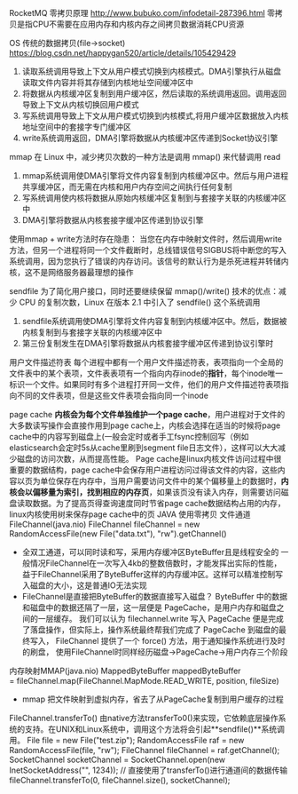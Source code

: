 RocketMQ 零拷贝原理
http://www.bubuko.com/infodetail-287396.html
零拷贝是指CPU不需要在应用内存和内核内存之间拷贝数据消耗CPU资源

OS 传统的数据拷贝(file->socket)
https://blog.csdn.net/happygan520/article/details/105429429
1. 读取系统调用导致上下文从用户模式切换到内核模式。DMA引擎执行从磁盘读取文件内容并将其存储到内核地址空间缓冲区中
2. 将数据从内核缓冲区复制到用户缓冲区，然后读取的系统调用返回。调用返回导致上下文从内核切换回用户模式
3. 写系统调用导致上下文从用户模式切换到内核模式,将用户缓冲区数据放入内核地址空间中的套接字专门缓冲区
4. write系统调用返回，DMA引擎将数据从内核缓冲区传递到Socket协议引擎

mmap
在 Linux 中，减少拷贝次数的一种方法是调用 mmap() 来代替调用 read
1. mmap系统调用使DMA引擎将文件内容复制到内核缓冲区中。然后与用户进程共享缓冲区，而无需在内核和用户内存空间之间执行任何复制
2. 写系统调用使内核将数据从原始内核缓冲区复制到与套接字关联的内核缓冲区中
3. DMA引擎将数据从内核套接字缓冲区传递到协议引擎

使用mmap + write方法时存在隐患：
当您在内存中映射文件时，然后调用write方法，但另一个进程将同一个文件截断时，总线错误信号SIGBUS将中断您的写入系统调用，因为您执行了错误的内存访问。该信号的默认行为是杀死进程并转储内核，这不是网络服务器最理想的操作

sendfile
为了简化用户接口，同时还要继续保留 mmap()/write() 技术的优点：减少 CPU 的复制次数，Linux 在版本 2.1 中引入了 sendfile() 这个系统调用
1. sendfile系统调用使DMA引擎将文件内容复制到内核缓冲区中。然后，数据被内核复制到与套接字关联的内核缓冲区中
2. 第三份复制发生在DMA引擎将数据从内核套接字缓冲区传递到协议引擎时

用户文件描述符表
每个进程中都有一个用户文件描述符表，表项指向一个全局的文件表中的某个表项，文件表表项有一个指向内存inode的**指针**，每个inode唯一标识一个文件。如果同时有多个进程打开同一文件，他们的用户文件描述符表项指向不同的文件表项，但是这些文件表项会指向同一个inode

page cache
**内核会为每个文件单独维护一个page cache**，用户进程对于文件的大多数读写操作会直接作用到page cache上，内核会选择在适当的时候将page cache中的内容写到磁盘上(一般会定时或者手工fsync控制回写（例如elasticsearch会定时5s从cache里刷到segment file日志文件），这样可以大大减少磁盘的访问次数，从而提高性能。
Page cache是linux内核文件访问过程中很重要的数据结构，page cache中会保存用户进程访问过得该文件的内容，这些内容以页为单位保存在内存中，当用户需要访问文件中的某个偏移量上的数据时，**内核会以偏移量为索引，找到相应的内存页**，如果该页没有读入内存，则需要访问磁盘读取数据。为了提高页得查询速度同时节省page cache数据结构占用的内存，linux内核使用树来保存page cache中的页
JAVA 使用零拷贝
文件通道FileChannel(java.nio)
FileChannel fileChannel = new RandomAccessFile(new File("data.txt"), "rw").getChannel()
- 全双工通道，可以同时读和写，采用内存缓冲区ByteBuffer且是线程安全的
一般情况FileChannel在一次写入4kb的整数倍数时，才能发挥出实际的性能，益于FileChannel采用了ByteBuffer这样的内存缓冲区。这样可以精准控制写入磁盘的大小，这是普通IO无法实现
- FileChannel是直接把ByteBuffer的数据直接写入磁盘？
ByteBuffer 中的数据和磁盘中的数据还隔了一层，这一层便是 PageCache，是用户内存和磁盘之间的一层缓存。
我们可以认为 filechannel.write 写入 PageCache 便是完成了落盘操作，但实际上，操作系统最终帮我们完成了 PageCache 到磁盘的最终写入， FileChannel 提供了一个 force() 方法，用于通知操作系统进行及时的刷盘，
使用FileChannel时同样经历磁盘->PageCache->用户内存三个阶段

内存映射MMAP(java.nio)
MappedByteBuffer mappedByteBuffer = fileChannel.map(FileChannel.MapMode.READ_WRITE, position, fileSize)
- mmap 把文件映射到虚拟内存，省去了从PageCache复制到用户缓存的过程

FileChannel.transferTo()
由native方法transferTo0()来实现，它依赖底层操作系统的支持。在UNIX和Linux系统中，调用这个方法将会引起**sendfile()**系统调用。
File file = new File("test.zip");
RandomAccessFile raf = new RandomAccessFile(file, "rw");
FileChannel fileChannel = raf.getChannel();
SocketChannel socketChannel = SocketChannel.open(new InetSocketAddress("", 1234));
// 直接使用了transferTo()进行通道间的数据传输
fileChannel.transferTo(0, fileChannel.size(), socketChannel);


